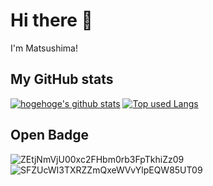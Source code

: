 # Hi there 👋
I'm Matsushima!

## My GitHub stats
[![hogehoge's github stats](https://github-readme-stats.vercel.app/api?username=oiudon&hide=contribs&count_private=true&show_icons=true&theme=tokyonight)](https://github.com/oiudon/)
[![Top used Langs](https://github-readme-stats.vercel.app/api/top-langs/?username=oiudon&layout=compact&theme=tokyonight)](https://github.com/oiudon/)

## Open Badge
![ZEtjNmVjU00xc2FHbm0rb3FpTkhiZz09](https://user-images.githubusercontent.com/125285302/226229818-a108fefa-02ba-4918-8c36-664cf4fa768c.png)
![SFZUcWI3TXRZZmQxeWVvYlpEQW85UT09](https://user-images.githubusercontent.com/125285302/226229895-4bca1e7e-b57f-46ce-a776-0c317dbbc74a.png)

<!--
**oiudon/oiudon** is a ✨ _special_ ✨ repository because its `README.md` (this file) appears on your GitHub profile.

Here are some ideas to get you started:

- 🔭 I’m currently working on ...
- 🌱 I’m currently learning ...
- 👯 I’m looking to collaborate on ...
- 🤔 I’m looking for help with ...
- 💬 Ask me about ...
- 📫 How to reach me: ...
- 😄 Pronouns: ...
- ⚡ Fun fact: ...
-->
